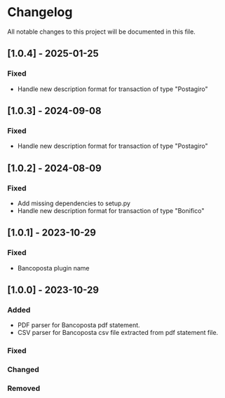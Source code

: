 # Changelog

All notable changes to this project will be documented in this file.

## [1.0.4] - 2025-01-25

### Fixed
- Handle new description format for transaction of type "Postagiro"

## [1.0.3] - 2024-09-08

### Fixed
- Handle new description format for transaction of type "Postagiro"

## [1.0.2] - 2024-08-09

### Fixed
- Add missing dependencies to setup.py
- Handle new description format for transaction of type "Bonifico"

## [1.0.1] - 2023-10-29

### Fixed
- Bancoposta plugin name

## [1.0.0] - 2023-10-29

### Added

- PDF parser for Bancoposta pdf statement.
- CSV parser for Bancoposta csv file extracted from pdf statement file.

### Fixed

### Changed

### Removed